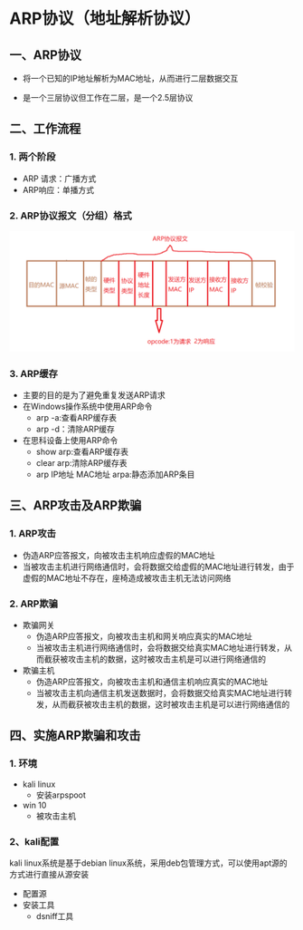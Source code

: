 # ARP协议（地址解析协议）

## 一、ARP协议

- 将一个已知的IP地址解析为MAC地址，从而进行二层数据交互

- 是一个三层协议但工作在二层，是一个2.5层协议

## 二、工作流程

### 1. 两个阶段

- ARP 请求：广播方式
- ARP响应：单播方式

### 2. ARP协议报文（分组）格式

![image-20220719174200396](../../picture/4b9806eae73c48079b1bded8ed2fea67.png)

### 3. ARP缓存

- 主要的目的是为了避免重复发送ARP请求
- 在Windows操作系统中使用ARP命令
  - arp -a:查看ARP缓存表
  - arp -d：清除ARP缓存
- 在思科设备上使用ARP命令
  - show arp:查看ARP缓存表
  - clear arp:清除ARP缓存表
  - arp IP地址 MAC地址 arpa:静态添加ARP条目

## 三、ARP攻击及ARP欺骗

### 1. ARP攻击

- 伪造ARP应答报文，向被攻击主机响应虚假的MAC地址
- 当被攻击主机进行网络通信时，会将数据交给虚假的MAC地址进行转发，由于虚假的MAC地址不存在，座椅造成被攻击主机无法访问网络

### 2. ARP欺骗

- 欺骗网关
  - 伪造ARP应答报文，向被攻击主机和网关响应真实的MAC地址
  - 当被攻击主机进行网络通信时，会将数据交给真实MAC地址进行转发，从而截获被攻击主机的数据，这时被攻击主机是可以进行网络通信的
- 欺骗主机
  - 伪造ARP应答报文，向被攻击主机和通信主机响应真实的MAC地址
  - 当被攻击主机向通信主机发送数据时，会将数据交给真实MAC地址进行转发，从而截获被攻击主机的数据，这时被攻击主机是可以进行网络通信的

## 四、实施ARP欺骗和攻击

### 1. 环境

- kali linux
  - 安装arpspoot
- win 10
  - 被攻击主机

### 2、kali配置

kali linux系统是基于debian linux系统，采用deb包管理方式，可以使用apt源的方式进行直接从源安装

- 配置源
- 安装工具
  - dsniff工具